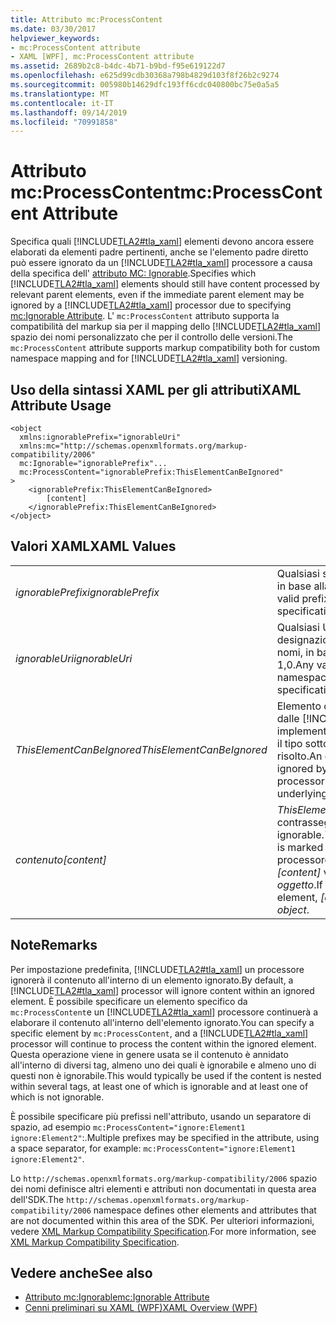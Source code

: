 ```yaml
---
title: Attributo mc:ProcessContent
ms.date: 03/30/2017
helpviewer_keywords:
- mc:ProcessContent attribute
- XAML [WPF], mc:ProcessContent attribute
ms.assetid: 2689b2c8-b4dc-4b71-b9bd-f95e619122d7
ms.openlocfilehash: e625d99cdb30368a798b4829d103f8f26b2c9274
ms.sourcegitcommit: 005980b14629dfc193ff6cdc040800bc75e0a5a5
ms.translationtype: MT
ms.contentlocale: it-IT
ms.lasthandoff: 09/14/2019
ms.locfileid: "70991858"
---
```

# <a name="mcprocesscontent-attribute"></a><span data-ttu-id="f9467-102">Attributo mc:ProcessContent</span><span class="sxs-lookup"><span data-stu-id="f9467-102">mc:ProcessContent Attribute</span></span>
<span data-ttu-id="f9467-103">Specifica quali [!INCLUDE[TLA2#tla_xaml](../../../../includes/tla2sharptla-xaml-md.md)] elementi devono ancora essere elaborati da elementi padre pertinenti, anche se l'elemento padre diretto può essere ignorato da un [!INCLUDE[TLA2#tla_xaml](../../../../includes/tla2sharptla-xaml-md.md)] processore a causa della specifica dell' [attributo MC: Ignorable](mc-ignorable-attribute.md).</span><span class="sxs-lookup"><span data-stu-id="f9467-103">Specifies which [!INCLUDE[TLA2#tla_xaml](../../../../includes/tla2sharptla-xaml-md.md)] elements should still have content processed by relevant parent elements, even if the immediate parent element may be ignored by a [!INCLUDE[TLA2#tla_xaml](../../../../includes/tla2sharptla-xaml-md.md)] processor due to specifying [mc:Ignorable Attribute](mc-ignorable-attribute.md).</span></span> <span data-ttu-id="f9467-104">L' `mc:ProcessContent` attributo supporta la compatibilità del markup sia per il mapping dello [!INCLUDE[TLA2#tla_xaml](../../../../includes/tla2sharptla-xaml-md.md)] spazio dei nomi personalizzato che per il controllo delle versioni.</span><span class="sxs-lookup"><span data-stu-id="f9467-104">The `mc:ProcessContent` attribute supports markup compatibility both for custom namespace mapping and for [!INCLUDE[TLA2#tla_xaml](../../../../includes/tla2sharptla-xaml-md.md)] versioning.</span></span>  
  
## <a name="xaml-attribute-usage"></a><span data-ttu-id="f9467-105">Uso della sintassi XAML per gli attributi</span><span class="sxs-lookup"><span data-stu-id="f9467-105">XAML Attribute Usage</span></span>  
  
```xaml  
<object  
  xmlns:ignorablePrefix="ignorableUri"  
  xmlns:mc="http://schemas.openxmlformats.org/markup-compatibility/2006"  
  mc:Ignorable="ignorablePrefix"...  
  mc:ProcessContent="ignorablePrefix:ThisElementCanBeIgnored"  
>  
    <ignorablePrefix:ThisElementCanBeIgnored>  
        [content]  
    </ignorablePrefix:ThisElementCanBeIgnored>  
</object>  
```  
  
## <a name="xaml-values"></a><span data-ttu-id="f9467-106">Valori XAML</span><span class="sxs-lookup"><span data-stu-id="f9467-106">XAML Values</span></span>  
  
|||  
|-|-|  
|<span data-ttu-id="f9467-107">*ignorablePrefix*</span><span class="sxs-lookup"><span data-stu-id="f9467-107">*ignorablePrefix*</span></span>|<span data-ttu-id="f9467-108">Qualsiasi stringa di prefisso valida, in base alla specifica XML 1,0.</span><span class="sxs-lookup"><span data-stu-id="f9467-108">Any valid prefix string, per the XML 1.0 specification.</span></span>|  
|<span data-ttu-id="f9467-109">*ignorableUri*</span><span class="sxs-lookup"><span data-stu-id="f9467-109">*ignorableUri*</span></span>|<span data-ttu-id="f9467-110">Qualsiasi URI valido per la designazione di uno spazio dei nomi, in base alla specifica XML 1,0.</span><span class="sxs-lookup"><span data-stu-id="f9467-110">Any valid URI for designating a namespace, per the XML 1.0 specification.</span></span>|  
|<span data-ttu-id="f9467-111">*ThisElementCanBeIgnored*</span><span class="sxs-lookup"><span data-stu-id="f9467-111">*ThisElementCanBeIgnored*</span></span>|<span data-ttu-id="f9467-112">Elemento che può essere ignorato dalle [!INCLUDE[TLA#tla_xaml](../../../../includes/tlasharptla-xaml-md.md)] implementazioni del processore, se il tipo sottostante non può essere risolto.</span><span class="sxs-lookup"><span data-stu-id="f9467-112">An element that can be ignored by [!INCLUDE[TLA#tla_xaml](../../../../includes/tlasharptla-xaml-md.md)] processor implementations, if the underlying type cannot be resolved.</span></span>|  
|<span data-ttu-id="f9467-113">*contenuto*</span><span class="sxs-lookup"><span data-stu-id="f9467-113">*[content]*</span></span>|<span data-ttu-id="f9467-114">*ThisElementCanBeIgnored* è contrassegnato come ignorable.</span><span class="sxs-lookup"><span data-stu-id="f9467-114">*ThisElementCanBeIgnored* is marked ignorable.</span></span> <span data-ttu-id="f9467-115">Se il processore ignora tale elemento, *[content]* viene elaborato dall' *oggetto*.</span><span class="sxs-lookup"><span data-stu-id="f9467-115">If the processor ignores that element, *[content]* is processed by *object*.</span></span>|  
  
## <a name="remarks"></a><span data-ttu-id="f9467-116">Note</span><span class="sxs-lookup"><span data-stu-id="f9467-116">Remarks</span></span>  
 <span data-ttu-id="f9467-117">Per impostazione predefinita, [!INCLUDE[TLA2#tla_xaml](../../../../includes/tla2sharptla-xaml-md.md)] un processore ignorerà il contenuto all'interno di un elemento ignorato.</span><span class="sxs-lookup"><span data-stu-id="f9467-117">By default, a [!INCLUDE[TLA2#tla_xaml](../../../../includes/tla2sharptla-xaml-md.md)] processor will ignore content within an ignored element.</span></span> <span data-ttu-id="f9467-118">È possibile specificare un elemento specifico da `mc:ProcessContent`e un [!INCLUDE[TLA2#tla_xaml](../../../../includes/tla2sharptla-xaml-md.md)] processore continuerà a elaborare il contenuto all'interno dell'elemento ignorato.</span><span class="sxs-lookup"><span data-stu-id="f9467-118">You can specify a specific element by `mc:ProcessContent`, and a [!INCLUDE[TLA2#tla_xaml](../../../../includes/tla2sharptla-xaml-md.md)] processor will continue to process the content within the ignored element.</span></span> <span data-ttu-id="f9467-119">Questa operazione viene in genere usata se il contenuto è annidato all'interno di diversi tag, almeno uno dei quali è ignorabile e almeno uno di questi non è ignorabile.</span><span class="sxs-lookup"><span data-stu-id="f9467-119">This would typically be used if the content is nested within several tags, at least one of which is ignorable and at least one of which is not ignorable.</span></span>  
  
 <span data-ttu-id="f9467-120">È possibile specificare più prefissi nell'attributo, usando un separatore di spazio, ad esempio `mc:ProcessContent="ignore:Element1 ignore:Element2"`:.</span><span class="sxs-lookup"><span data-stu-id="f9467-120">Multiple prefixes may be specified in the attribute, using a space separator, for example: `mc:ProcessContent="ignore:Element1 ignore:Element2"`.</span></span>  
  
 <span data-ttu-id="f9467-121">Lo `http://schemas.openxmlformats.org/markup-compatibility/2006` spazio dei nomi definisce altri elementi e attributi non documentati in questa area dell'SDK.</span><span class="sxs-lookup"><span data-stu-id="f9467-121">The `http://schemas.openxmlformats.org/markup-compatibility/2006` namespace defines other elements and attributes that are not documented within this area of the SDK.</span></span> <span data-ttu-id="f9467-122">Per ulteriori informazioni, vedere [XML Markup Compatibility Specification](https://go.microsoft.com/fwlink/?LinkId=73824).</span><span class="sxs-lookup"><span data-stu-id="f9467-122">For more information, see [XML Markup Compatibility Specification](https://go.microsoft.com/fwlink/?LinkId=73824).</span></span>  
  
## <a name="see-also"></a><span data-ttu-id="f9467-123">Vedere anche</span><span class="sxs-lookup"><span data-stu-id="f9467-123">See also</span></span>

- [<span data-ttu-id="f9467-124">Attributo mc:Ignorable</span><span class="sxs-lookup"><span data-stu-id="f9467-124">mc:Ignorable Attribute</span></span>](mc-ignorable-attribute.md)
- [<span data-ttu-id="f9467-125">Cenni preliminari su XAML (WPF)</span><span class="sxs-lookup"><span data-stu-id="f9467-125">XAML Overview (WPF)</span></span>](xaml-overview-wpf.md)
